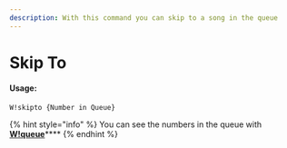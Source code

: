 ```yaml
---
description: With this command you can skip to a song in the queue
---
```


# Skip To

#### Usage:

```text
W!skipto {Number in Queue}
```

{% hint style="info" %}
You can see the numbers in the queue with [**W!queue**](queue.md)\*\*\*\*
{% endhint %}


